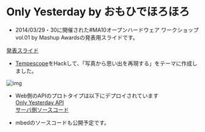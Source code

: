 # Only Yesterday by おもひでほろほろ

- 2014/03/29・30に開催された#MA10オープンハードウェア ワークショップvol.01 by Mashup Awardsの発表用スライドです。

[発表スライド](http://shimpeiws.github.io/only-yesterday-presentation/)

- [Tempescope](http://tempescope.com/)をHackして、「写真から思い出を再現する」をテーマに作成しました。

![img](https://pbs.twimg.com/media/Bj-TTaQCEAA332W.jpg)

- Web側のAPIのプロトタイプは以下にデプロイされています  
[Only Yesterday API](http://only-yesterday.herokuapp.com/)  
[サーバ側ソースコード](https://github.com/shimpeiws/only_yesterday)

- mbedのソースコードも公開予定です。
